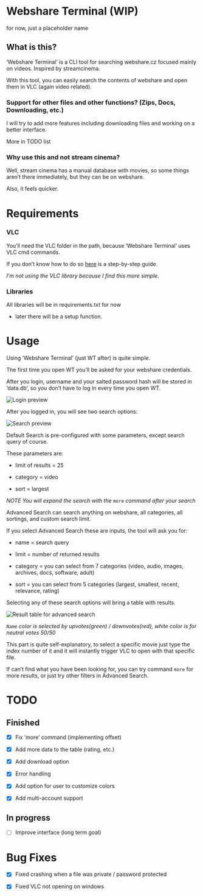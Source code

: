 # Webshare Terminal (WIP)

for now, just a placeholder name

## What is this?

‘Webshare Terminal’ is a CLI tool for searching webshare.cz focused mainly on videos. Inspired by streamcinema.

With this tool, you can easily search the contents of webshare and open them in VLC (again video related).

### Support for other files and other functions? (Zips, Docs, Downloading, etc.)

I will try to add more features including downloading files and working on a better interface.

More in TODO list

### Why use this and not stream cinema? 

Well, stream cinema has a manual database with movies, so some things aren’t there immediately, but they can be on webshare.

Also, it feels quicker.

# Requirements

### VLC

You’ll need the VLC folder in the path, because ‘Webshare Terminal’ uses VLC cmd commands.

If you don’t know how to do so [here](https://www.vlchelp.com/add-vlc-command-prompt-windows/) is a step-by-step guide.

*I’m not using the VLC library because I find this more simple.*

### Libraries

All libraries will be in requirements.txt for now

- later there will be a setup function.

# Usage

Using ‘Webshare Terminal’ (just WT after) is quite simple.

The first time you open WT you’ll be asked for your webshare credentials.

After you login, username and your salted password hash will be stored in ‘data.db’, so you don’t have to log in every time you open WT.

![Login preview](https://i.imgur.com/mdUsdnd.png)

After you logged in, you will see two search options:

![Search preview](https://i.imgur.com/Hw6t8cX.png)

Default Search is pre-configured with some parameters, except search query of course.

These parameters are:

- limit of results = 25

- category = video

- sort = largest

*NOTE You will expand the search with the `more` command after your search*

Advanced Search can search anything on webshare, all categories, all sortings, and custom search limit.

If you select Advanced Search these are inputs, the tool will ask you for:

- name = search query

- limit = number of returned results

- category = you can select from 7 categories (video, audio, images, archives, docs, software, adult)

- sort = you can select from 5 categories (largest, smallest, recent, relevance, rating)

Selecting any of these search options will bring a table with results.

![Result table for advanced search](https://i.imgur.com/VyB7uWP.png)

*`Name` color is selected by upvotes(green) / downvotes(red), white color is for neutral votes 50/50*

This part is quite self-explanatory, to select a specific movie just type the index number of it and it will instantly trigger VLC to open with that specific file.

If can’t find what you have been looking for, you can try command `more` for more results, or just try other filters in Advanced Search.

# TODO

## Finished

- [x] Fix ‘more’ command (implementing offset)

- [x] Add more data to the table (rating, etc.)

- [x] Add download option

- [x] Error handling

- [x] Add option for user to customize colors

- [x] Add multi-account support

## In progress

- [ ] Improve interface (long term goal)


# Bug Fixes

- [x] Fixed crashing when a file was private / password protected

- [x] Fixed VLC not opening on windows
